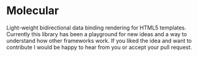 Molecular
=========

Light-weight bidirectional data binding rendering for HTML5 templates. Currently this library has been a playground for new ideas and a way to understand how other frameworks work. If you liked the idea and want to contribute I would be happy to hear from you or accept your pull request.
